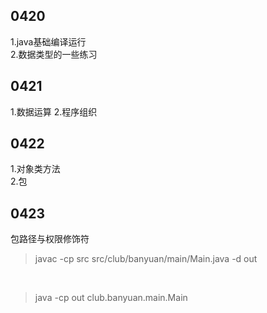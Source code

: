 ## 0420
1.java基础编译运行</br>
2.数据类型的一些练习

## 0421
1.数据运算
2.程序组织
## 0422
1.对象类方法</br>
2.包
## 0423
包路径与权限修饰符</br>
> javac -cp src src/club/banyuan/main/Main.java -d out 
</br>

> java -cp out club.banyuan.main.Main
